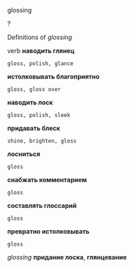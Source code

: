 glossing

?


Definitions of _glossing_

verb
**наводить глянец**

    gloss, polish, glance
**истолковывать благоприятно**

    gloss, gloss over
**наводить лоск**

    gloss, polish, sleek
**придавать блеск**

    shine, brighten, gloss
**лосниться**

    gloss
**снабжать комментарием**

    gloss
**составлять глоссарий**

    gloss
**превратно истолковывать**

    gloss

_glossing_
**придание лоска**, **глянцевание**